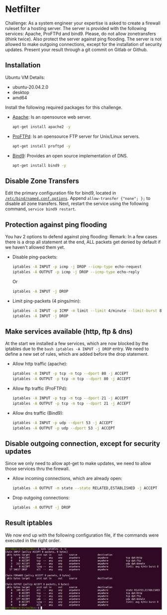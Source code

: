 # Netfilter
Challenge:
As a system engineer your expertise is asked to create a firewall ruleset for a hosting server.
The server is provided with the following services: Apache, ProFTPd and bind9. Please, do not allow zonetransfers (think twice). Also protect the server against ping flooding. The server is not allowed to make outgoing connections, except for the installation of security updates.
Present your result through a git commit on Gitlab or Github.

## Installation
Ubuntu VM Details:
- ubuntu-20.04.2.0
- desktop
- amd64

Install the following required packages for this challenge.
- [Apache](https://www.apache.org/): Is an opensource web server.
  ```bash
  apt-get install apache2 -y
  ```
- [ProFTPd](http://www.proftpd.org/): Is an opensource FTP server for Unix/Linux servers.
  ```bash
  apt-get install proftpd -y
  ```
- [Bind9](https://wiki.debian.org/Bind9): Provides an open source implementation of DNS.
  ```bash
  apt-get install bind9 -y
  ```

## Disable Zone Transfers
Edit the primary configuration file for bind9, located in [```/etc/bind/named.conf.options```](/etc/bin/named.conf.options).
Append ```allow-transfer {"none"; };``` to disable all zone transfers.
Next, restart the service using the following command, ```service bind9 restart```.


## Protection against ping flooding
You hav 2 options to defend against ping flooding:
Remark: In a few cases there is a drop all statement at the end, ALL packets get denied by default if we haven't allowed them yet.
- Disable ping-packets:
  ```bash
  iptables -A INPUT -p icmp -j DROP --icmp-type echo-request
  iptables -A OUTPUT -p icmp -j DROP --icmp-type echo-reply
  ```
  Or
  ```bash
  iptables -A INPUT -j DROP
  ```
- Limit ping-packets (4 pings/min):
  ```bash
  iptables -A INPUT -p ICMP -m limit --limit 4/minute --limit-burst 8 -j ACCEPT
  iptables -A INPUT -j DROP
  ```
## Make services available (http, ftp & dns)
At the start we installed a few services, which are now blocked by the iptables due to the ```bash iptables -A INPUT -j DROP``` entry.
We need to define a new set of rules, which are added before the drop statement.

- Allow http traffic (apache):
  ```bash
  iptables -A INPUT -p tcp -m tcp --dport 80 -j ACCEPT
  iptables -A OUTPUT -p tcp -m tcp --dport 80 -j ACCEPT
  ```
- Allow ftp traffic (ProFTPd):
  ```bash
  iptables -A INPUT -p tcp -m tcp --dport 21 -j ACCEPT
  iptables -A OUTPUT -p tcp -m tcp --dport 21 -j ACCEPT
  ```
- Allow dns traffic (Bind9):
  ```bash
  iptables -A INPUT -p udp --dport 53 -j ACCEPT
  iptables -A OUTPUT -p udp --dport 53 -j ACCEPT
  ```
## Disable outgoing connection, except for security updates
Since we only need to allow apt-get to make updates, we need to allow those services thru the firewall.
- Allow incoming connections, which are already open:
  ```bash
  iptables -A OUTPUT -m state --state RELATED,ESTABLISHED -j ACCEPT
  ```
- Drop outgoing connections:
  ```bash
  iptables -A OUTPUT -j DROP
  ```
## Result iptables
We now end up with the following configuration file, if the commands were executed in the right order.

![Result Iptables](/image.png)

